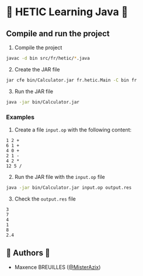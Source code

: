 # 🚀 HETIC Learning Java 🚀

## Compile and run the project
1. Compile the project
```bash
javac -d bin src/fr/hetic/*.java
```
2. Create the JAR file
```bash
jar cfe bin/Calculator.jar fr.hetic.Main -C bin fr
```
3. Run the JAR file
```bash
java -jar bin/Calculator.jar
```

### Examples
1. Create a file `input.op` with the following content:
```
1 2 +
6 1 +
4 0 +
2 1 -
4 2 *
12 5 /
```
2. Run the JAR file with the `input.op` file
```bash
java -jar bin/Calculator.jar input.op output.res
```
3. Check the `output.res` file
```
3
7
4
1
8
2.4
```

## 👤️ Authors 👤
- Maxence BREUILLES ([@MisterAzix](https://github.com/MisterAzix))<br />
